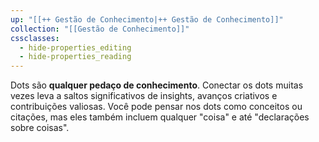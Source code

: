 ```yaml
---
up: "[[++ Gestão de Conhecimento|++ Gestão de Conhecimento]]"
collection: "[[Gestão de Conhecimento]]"
cssclasses:
  - hide-properties_editing
  - hide-properties_reading
---
```

Dots são **qualquer pedaço de conhecimento**. Conectar os dots muitas vezes leva a saltos significativos de insights, avanços criativos e contribuições valiosas. Você pode pensar nos dots como conceitos ou citações, mas eles também incluem qualquer "coisa" e até "declarações sobre coisas".
